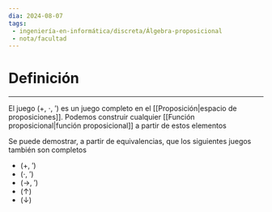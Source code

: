 ```yaml
---
dia: 2024-08-07
tags: 
 - ingeniería-en-informática/discreta/Álgebra-proposicional
 - nota/facultad
---
```

# Definición
---
El juego $(+,~\cdot,~')$ es un juego completo en el [[Proposición|espacio de proposiciones]]. Podemos construir cualquier [[Función proposicional|función proposicional]] a partir de estos elementos

Se puede demostrar, a partir de equivalencias, que los siguientes juegos también son completos

* $(+,~')$
* $(\cdot,~')$
* $(\to,~')$
* $(\uparrow)$
* $(\downarrow)$